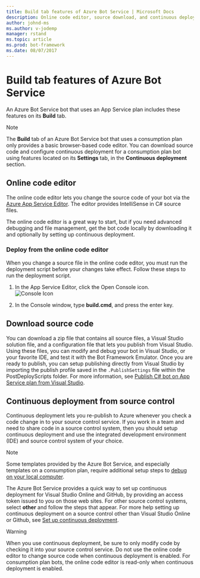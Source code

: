 ```yaml
---
title: Build tab features of Azure Bot Service | Microsoft Docs
description: Online code editor, source download, and continuous deployment are the build tab features of Azure Bot Service. 
author: johnd-ms
ms.author: v-jodemp
manager: rstand
ms.topic: article
ms.prod: bot-framework
ms.date: 08/07/2017
---
```

# Build tab features of Azure Bot Service

An Azure Bot Service bot that uses an App Service plan includes these features on its **Build** tab.

> [!NOTE]
> The **Build** tab of an Azure Bot Service bot that uses a consumption plan only provides a basic browser-based code editor. 
> You can download source code and configure continuous deployment for a consumption plan bot using features located 
> on its **Settings** tab, in the **Continuous deployment** section.

## Online code editor

The online code editor lets you change the source code of your bot via the [Azure App Service Editor](https://github.com/projectkudu/kudu/wiki/App-Service-Editor). The editor provides IntelliSense in C# source files. 

The online code editor is a great way to start, but if you need advanced debugging and file management, get the bot code locally by downloading it and optionally by setting up continuous deployment.


### Deploy from the online code editor

When you change a source file in the online code editor, you must run the deployment script before your changes take effect. Follow these steps to run the deployment script.

 1. In the App Service Editor, click the Open Console icon.  
    ![Console Icon](~/media/azure-bot-service-console-icon.png)

 2. In the Console window, type **build.cmd**, and press the enter key.

## Download source code

You can download a zip file that contains all source files, a Visual Studio solution file, and a configuration file that lets you publish from Visual Studio. Using these files, you can modify and debug your bot in Visual Studio, or your favorite IDE, and test it with the Bot Framework Emulator. Once you are ready to publish, you can setup publishing directly from Visual Studio by importing the publish profile saved in the `.PublishSettings` file within the PostDeployScripts folder. For more information, see [Publish C# bot on App Service plan from Visual Studio](azure-bot-service-continuous-deployment.md).

## Continuous deployment from source control

Continuous deployment lets you re-publish to Azure whenever you check a code change in to your source control service. If you work in a team and need to share code in a source control system, then you should setup continuous deployment and use the integrated development environment (IDE) and source control system of your choice. 

> [!NOTE]
> Some templates provided by the Azure Bot Service, and especially templates on a consumption plan, 
> require additional setup steps to [debug on your local computer](azure-bot-service-debug-bot.md). 

The Azure Bot Service provides a quick way to set up continuous deployment for Visual Studio Online and GitHub, by providing an access token issued to you on those web sites. For other source control systems, select **other** and follow the steps that appear. For more help setting up continuous deployment on a source control other than Visual Studio Online or Github, see [Set up continuous deployment](azure-bot-service-continuous-deployment.md).


> [!WARNING]
> When you use continuous deployment, be sure to only modify code by checking it into your source control service. 
> Do not use the online code editor to change source code when continuous deployment is enabled. 
> For consumption plan bots, the online code editor is read-only when continuous deployment is enabled.
